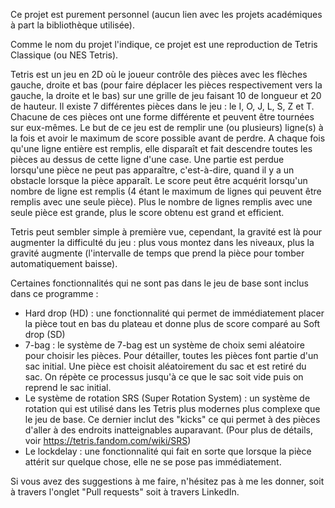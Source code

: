 Ce projet est purement personnel (aucun lien avec les projets académiques à part la bibliothèque utilisée).

Comme le nom du projet l'indique, ce projet est une reproduction de Tetris Classique (ou NES Tetris). 

Tetris est un jeu en 2D où le joueur contrôle des pièces avec les flèches gauche, droite et bas (pour faire déplacer les pièces respectivement vers la gauche, la droite et le bas) sur une grille de jeu faisant 10 de longueur et 20 de hauteur.
Il existe 7 différentes pièces dans le jeu : le I, O, J, L, S, Z et T. Chacune de ces pièces ont une forme différente et peuvent être tournées sur eux-mêmes.
Le but de ce jeu est de remplir une (ou plusieurs) ligne(s) à la fois et avoir le maximum de score possible avant de perdre.
A chaque fois qu'une ligne entière est remplis, elle disparaît et fait descendre toutes les pièces au dessus de cette ligne d'une case.
Une partie est perdue lorsqu'une pièce ne peut pas apparaître, c'est-à-dire, quand il y a un obstacle lorsque la pièce apparaît.
Le score peut être acquérit lorsqu'un nombre de ligne est remplis (4 étant le maximum de lignes qui peuvent être remplis avec une seule pièce). Plus le nombre de lignes remplis avec une seule pièce est grande, plus le score obtenu est grand et efficient.

Tetris peut sembler simple à première vue, cependant, la gravité est là pour augmenter la difficulté du jeu : plus vous montez dans les niveaux, plus la gravité augmente (l'intervalle de temps que prend la pièce pour tomber automatiquement baisse).

Certaines fonctionnalités qui ne sont pas dans le jeu de base sont inclus dans ce programme :
- Hard drop (HD) : une fonctionnalité qui permet de immédiatement placer la pièce tout en bas du plateau et donne plus de score comparé au Soft drop (SD)
- 7-bag : le système de 7-bag est un système de choix semi aléatoire pour choisir les pièces. Pour détailler, toutes les pièces font partie d'un sac initial. Une pièce est choisit aléatoirement du sac et est retiré du sac. On répète ce processus jusqu'à ce que le sac soit vide puis on reprend le sac initial.
- Le système de rotation SRS (Super Rotation System) : un système de rotation qui est utilisé dans les Tetris plus modernes plus complexe que le jeu de base. Ce dernier inclut des "kicks" ce qui permet à des pièces d'aller à des endroits inatteignables auparavant. (Pour plus de détails, voir https://tetris.fandom.com/wiki/SRS)
- Le lockdelay : une fonctionnalité qui fait en sorte que lorsque la pièce attérit sur quelque chose, elle ne se pose pas immédiatement.

Si vous avez des suggestions à me faire, n'hésitez pas à me les donner, soit à travers l'onglet "Pull requests" soit à travers LinkedIn.
